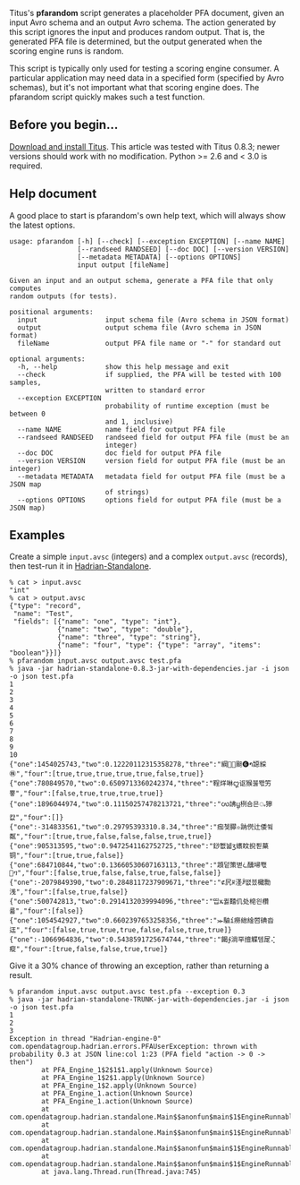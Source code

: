Titus's **pfarandom** script generates a placeholder PFA document, given an input Avro schema and an output Avro schema. The action generated by this script ignores the input and produces random output. That is, the generated PFA file is determined, but the output generated when the scoring engine runs is random.

This script is typically only used for testing a scoring engine consumer. A particular application may need data in a specified form (specified by Avro schemas), but it's not important what that scoring engine does. The pfarandom script quickly makes such a test function.

## Before you begin...

[Download and install Titus](Installation#case-4-you-want-to-install-titus-in-python).  This article was tested with Titus 0.8.3; newer versions should work with no modification.  Python >= 2.6 and < 3.0 is required.

## Help document

A good place to start is pfarandom's own help text, which will always show the latest options.

```
usage: pfarandom [-h] [--check] [--exception EXCEPTION] [--name NAME]
                 [--randseed RANDSEED] [--doc DOC] [--version VERSION]
                 [--metadata METADATA] [--options OPTIONS]
                 input output [fileName]

Given an input and an output schema, generate a PFA file that only computes
random outputs (for tests).

positional arguments:
  input                 input schema file (Avro schema in JSON format)
  output                output schema file (Avro schema in JSON format)
  fileName              output PFA file name or "-" for standard out

optional arguments:
  -h, --help            show this help message and exit
  --check               if supplied, the PFA will be tested with 100 samples,
                        written to standard error
  --exception EXCEPTION
                        probability of runtime exception (must be between 0
                        and 1, inclusive)
  --name NAME           name field for output PFA file
  --randseed RANDSEED   randseed field for output PFA file (must be an
                        integer)
  --doc DOC             doc field for output PFA file
  --version VERSION     version field for output PFA file (must be an integer)
  --metadata METADATA   metadata field for output PFA file (must be a JSON map
                        of strings)
  --options OPTIONS     options field for output PFA file (must be a JSON map)
```

## Examples

Create a simple `input.avsc` (integers) and a complex `output.avsc` (records), then test-run it in [Hadrian-Standalone](Hadrian-Standalone).

```
% cat > input.avsc
"int"
% cat > output.avsc
{"type": "record",
 "name": "Test",
 "fields": [{"name": "one", "type": "int"},
            {"name": "two", "type": "double"},
            {"name": "three", "type": "string"},
            {"name": "four", "type": {"type": "array", "items": "boolean"}}]}
% pfarandom input.avsc output.avsc test.pfa
% java -jar hadrian-standalone-0.8.3-jar-with-dependencies.jar -i json -o json test.pfa
1
2
3
4
5
6
7
8
9
10
{"one":1454025743,"two":0.12220112315358278,"three":"綱᪌㆓䫻❻າࣖ䜑綵㊑","four":[true,true,true,true,true,false,true]}
{"one":780849570,"two":0.6509713360242374,"three":"鞓烊啉꩓讴猴붏봯竻뿋","four":[false,true,true,true,true]}
{"one":1896044974,"two":0.11150257478213721,"three":"ꩬ䛍ꚏ᷂栵숌믄ᤱ獰캾","four":[]}
{"one":-314833561,"two":0.29795393310.8.34,"three":"痂쳊臎✫䟜㒌辻倭쓐粼","four":[true,true,false,false,false,true,true]}
{"one":905313595,"two":0.9472541162752725,"three":"䤬뾊뉇ӡ㜵盿掜푇菒铜","four":[true,true,false]}
{"one":684710844,"two":0.13660530607163113,"three":"顁덭策볃ᢽ醺埽뽻⵵ⴈ","four":[false,true,false,false,true,false,false]}
{"one":-2079849390,"two":0.2848117237909671,"three":"⊄凥ꀙ㳗ꑅ뗪븠檝勡浅","four":[false,true,false]}
{"one":500742813,"two":0.2914132039994096,"three":"띱ꭖ큃囏仉处梍읜欑륣","four":[false]}
{"one":1054542927,"two":0.6602397653258356,"three":"⪼駎í癆緿䋮啠碘沓迋","four":[false,true,true,true,false,false,true,true]}
{"one":-1066964836,"two":0.5438591725674744,"three":"餲∱淌罕擅䚢템㞏⢌瘲","four":[true,false,false,true,true]}
```

Give it a 30% chance of throwing an exception, rather than returning a result.

```
% pfarandom input.avsc output.avsc test.pfa --exception 0.3                                                            
% java -jar hadrian-standalone-TRUNK-jar-with-dependencies.jar -i json -o json test.pfa
1
2
3
Exception in thread "Hadrian-engine-0" com.opendatagroup.hadrian.errors.PFAUserException: thrown with probability 0.3 at JSON line:col 1:23 (PFA field "action -> 0 -> then")
        at PFA_Engine_1$2$1$1.apply(Unknown Source)
        at PFA_Engine_1$2$1.apply(Unknown Source)
        at PFA_Engine_1$2.apply(Unknown Source)
        at PFA_Engine_1.action(Unknown Source)
        at PFA_Engine_1.action(Unknown Source)
        at com.opendatagroup.hadrian.standalone.Main$$anonfun$main$1$EngineRunnable$1.action(standalone.scala:196)
        at com.opendatagroup.hadrian.standalone.Main$$anonfun$main$1$EngineRunnable$1$$anonfun$19.apply(standalone.scala:221)
        at com.opendatagroup.hadrian.standalone.Main$$anonfun$main$1$EngineRunnable$1$$anonfun$19.apply(standalone.scala:221)
        at com.opendatagroup.hadrian.standalone.Main$$anonfun$main$1$EngineRunnable$1.run(standalone.scala:232)
        at java.lang.Thread.run(Thread.java:745)
```

